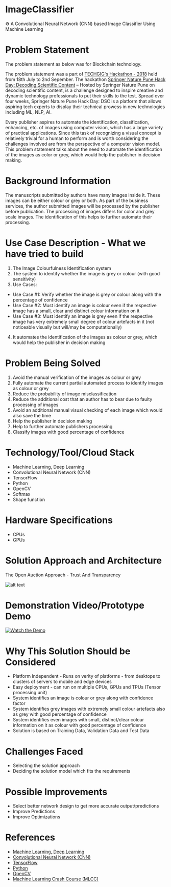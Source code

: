 # ImageClassifier

⚙️ A Convolutional Neural Network (CNN) based Image Classifier Using Machine Learning

Problem Statement
==================

 The problem statement as below was for Blockchain technology.

The problem statement was a part of [TECHGIG's Hackathon - 2018](https://www.techgig.com) held from 18th July to 2nd Sepember. The hackathon [Springer Nature Pune Hack Day: Decoding Scientific Content](https://www.techgig.com/hackathon/springernature-pune) – Hosted by Springer Nature Pune on decoding scientific content, is a challenge designed to inspire creative and dynamic technology professionals to put their skills to the test. Spread over four weeks, Springer Nature Pune Hack Day: DSC is a platform that allows aspiring tech experts to display their technical prowess in new technologies including ML, NLP, AI.

Every publisher aspires to automate the identification, classification, enhancing, etc. of images using computer vision, which has a large variety of practical applications. Since this task of recognizing a visual concept is relatively trivial for a human to perform and is worth considering the challenges involved are from the perspective of a computer vision model. This problem statement talks about the need to automate the identification of the images as color or grey, which would help the publisher in decision making.

Background Information
==================

The manuscripts submitted by authors have many images inside it. These images can be either colour or grey or both. As part of the business services, the author submitted images will be processed by the publisher before publication. The processing of images differs for color and grey scale images. The identification of this helps to further automate their processing.


Use Case Description - What we have tried to build
=====================

1. The Image Colourfulness Identification system
2. The system to identify whether the image is grey or colour (with good sensitivity)
3. Use Cases:
* Use Case #1: Verify whether the image is grey or colour along with the percentage of confidence
* Use Case #2: Must identify an image is colour even if the respective image has a small, clear and distinct colour information on it
* Use Case #3: Must identify an image is grey even if the respective image has very extremely small degree of colour artefacts in it (not noticeable visually but will/may be computationally)
4. It automates the identification of the images as colour or grey, which would help the publisher in decision making


Problem Being Solved
=====================

1. Avoid the manual verification of the images as colour or grey
2. Fully automate the current partial automated process to identify images as colour or grey
3. Reduce the probability of image misclassification
4. Reduce the additional cost that an author has to bear due to faulty processing of images
5. Avoid an additional manual visual checking of each image which would also save the time
6. Help the publisher in decision making
7. Help to further automate publishers processing
8. Classify images with good percentage of confidence


Technology/Tool/Cloud Stack
=====================

* Machine Learning, Deep Learning
* Convolutional Neural Network (CNN)
* TensorFlow
* Python
* OpenCV
* Softmax
* Shape function


Hardware Specifications
=====================

* CPUs
* GPUs


Solution Approach and Architecture
=====================

The Open Auction Approach - Trust And Transparency

![alt text](https://github.com/sachinjegaonkar/ImageClassifier/blob/master/Architecture.jpg)


Demonstration Video/Prototype Demo
=====================

[![Watch the Demo](https://github.com/sachinjegaonkar/ImageClassifier/blob/master/Demo.jpg)](https://youtu.be/yo_97h_pUqE)


Why This Solution Should be Considered
=====================

* Platform Independent - Runs on verity of platforms - from desktops to clusters of servers to mobile and edge devices
* Easy deployment - can run on multiple CPUs, GPUs and TPUs (Tensor processing unit)
* System identifies an image is colour or grey along with confidence factor
* System identifies grey images with extremely small colour artefacts also as grey with good percentage of confidence
* System identifies even images with small, distinct/clear colour information on it as colour with good percentage of confidence
* Solution is based on Training Data, Validation Data and Test Data


Challenges Faced
=====================

* Selecting the solution approach
* Deciding the solution model which fits the requirements


Possible Improvements
=====================

* Select better network design to get more accurate output\predictions
* Improve Predictions
* Improve Optimizations


References
=====================

* [Machine Learning, Deep Learning](https://cv-tricks.com/tensorflow-tutorial/training-convolutional-neural-network-for-image-classification/amp/)
* [Convolutional Neural Network (CNN)](https://www.tensorflow.org/tutorials/images/deep_cnn)
* [TensorFlow](https://www.tensorflow.org/)
* [Python](http://www.learnpython.org/)
* [OpenCV](https://www.learnopencv.com/image-classification-using-convolutional-neural-networks-in-keras/)
* [Machine Learning Crash Course (MLCC)](https://developers.google.com/machine-learning/crash-course/)
